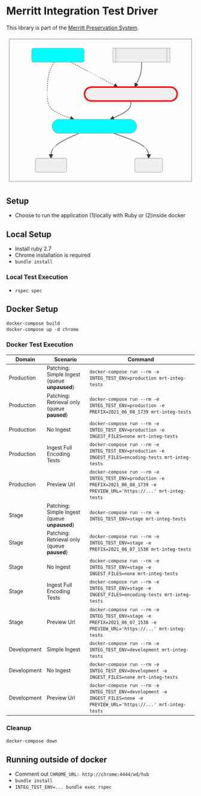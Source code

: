 # Merritt Integration Test Driver

This library is part of the [Merritt Preservation System](https://github.com/CDLUC3/mrt-doc).

[![](https://github.com/CDLUC3/mrt-doc/raw/main/diagrams/integ-tests.mmd.svg)](https://cdluc3.github.io/mrt-doc/diagrams/integ-tests)

## Setup

- Choose to run the application (1)locally with Ruby or (2)inside docker

## Local Setup

- Install ruby 2.7
- Chrome installation is required
- `bundle install`

### Local Test Execution

- `rspec spec`

## Docker Setup

```
docker-compose build
docker-compose up -d chrome
```

### Docker Test Execution

| Domain | Scenario | Command |
| ------ | -------- | ------- |
| Production | Patching: Simple Ingest (queue __unpaused__)| `docker-compose run --rm -e INTEG_TEST_ENV=production mrt-integ-tests`|
| Production | Patching: Retrieval only (queue __paused__)| `docker-compose run --rm -e INTEG_TEST_ENV=production -e PREFIX=2021_06_08_1739 mrt-integ-tests`|
| Production | No Ingest | `docker-compose run --rm -e INTEG_TEST_ENV=production -e INGEST_FILES=none mrt-integ-tests`|
| Production | Ingest Full Encoding Tests | `docker-compose run --rm -e INTEG_TEST_ENV=production -e INGEST_FILES=encoding-tests mrt-integ-tests`|
| Production | Preview Url | `docker-compose run --rm -e INTEG_TEST_ENV=production -e PREFIX=2021_06_08_1739 -e PREVIEW_URL='https://...' mrt-integ-tests`|
| Stage | Patching: Simple Ingest (queue __unpaused__)| `docker-compose run --rm -e INTEG_TEST_ENV=stage mrt-integ-tests`|
| Stage | Patching: Retrieval only (queue __paused__) | `docker-compose run --rm -e INTEG_TEST_ENV=stage -e PREFIX=2021_06_07_1538 mrt-integ-tests`|
| Stage | No Ingest | `docker-compose run --rm -e INTEG_TEST_ENV=stage -e INGEST_FILES=none mrt-integ-tests`|
| Stage | Ingest Full Encoding Tests | `docker-compose run --rm -e INTEG_TEST_ENV=stage -e INGEST_FILES=encoding-tests mrt-integ-tests`|
| Stage | Preview Url | `docker-compose run --rm -e INTEG_TEST_ENV=stage -e PREFIX=2021_06_07_1538 -e PREVIEW_URL='https://...' mrt-integ-tests`|
| Development | Simple Ingest | `docker-compose run --rm -e INTEG_TEST_ENV=development mrt-integ-tests`|
| Development | No Ingest | `docker-compose run --rm -e INTEG_TEST_ENV=development -e INGEST_FILES=none mrt-integ-tests`|
| Development | Preview Url | `docker-compose run --rm -e INTEG_TEST_ENV=development -e INGEST_FILES=none -e PREVIEW_URL='https://...' mrt-integ-tests`|

### Cleanup
```
docker-compose down
```

## Running outside of docker
- Comment out `CHROME_URL: http://chrome:4444/wd/hub`
- `bundle install`
- `INTEG_TEST_ENV=... bundle exec rspec`